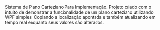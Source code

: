 Sistema de Plano Carteziano Para Implementação.
Projeto criado com o intuito de demonstrar a funcionalidade de um plano carteziano utilizando WPF simples;
Copiando a localização apontada e também atualizando em tempo real enquanto seus valores são alterados.
